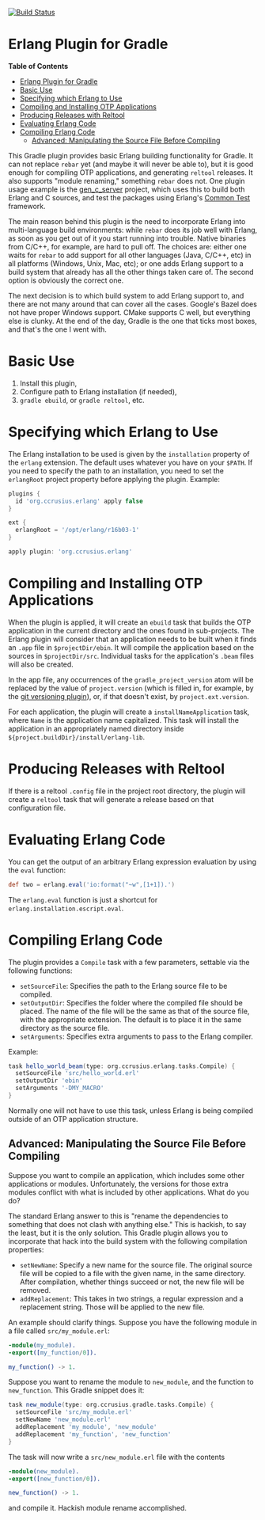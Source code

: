 [![Build Status](https://travis-ci.org/ccrusius/gradle-erlang-plugin.svg?branch=master)](https://travis-ci.org/ccrusius/gradle-erlang-plugin)

# Erlang Plugin for Gradle

<!-- markdown-toc start - Don't edit this section. Run M-x markdown-toc-generate-toc again -->
**Table of Contents**

- [Erlang Plugin for Gradle](#erlang-plugin-for-gradle)
- [Basic Use](#basic-use)
- [Specifying which Erlang to Use](#specifying-which-erlang-to-use)
- [Compiling and Installing OTP Applications](#compiling-and-installing-otp-applications)
- [Producing Releases with Reltool](#producing-releases-with-reltool)
- [Evaluating Erlang Code](#evaluating-erlang-code)
- [Compiling Erlang Code](#compiling-erlang-code)
    - [Advanced: Manipulating the Source File Before Compiling](#advanced-manipulating-the-source-file-before-compiling)

<!-- markdown-toc end -->

This Gradle plugin provides basic Erlang building functionality for
Gradle. It can not replace `rebar` yet (and maybe it will never be
able to), but it is good enough for compiling OTP applications, and
generating `reltool` releases. It also supports "module renaming,"
something `rebar` does not. One plugin usage example is the
[gen_c_server](https://github.com/ccrusius/gen_c_server) project,
which uses this to build both Erlang and C sources, and test the
packages using Erlang's
[Common Test](http://erlang.org/doc/man/ct.html) framework.

The main reason behind this plugin is the need to incorporate Erlang
into multi-language build environments: while `rebar` does its job
well with Erlang, as soon as you get out of it you start running into
trouble. Native binaries from C/C++, for example, are hard to pull
off. The choices are: either one waits for `rebar` to add support for
all other languages (Java, C/C++, etc) in all platforms (Windows,
Unix, Mac, etc); or one adds Erlang support to a build system that
already has all the other things taken care of. The second option is
obviously the correct one.

The next decision is to which build system to add Erlang support to,
and there are not many around that can cover all the cases. Google's
Bazel does not have proper Windows support. CMake supports C well,
but everything else is clunky. At the end of the day, Gradle is the
one that ticks most boxes, and that's the one I went with.

# Basic Use

1. Install this plugin,
2. Configure path to Erlang installation (if needed),
3. `gradle ebuild`, or `gradle reltool`, etc.

# Specifying which Erlang to Use

The Erlang installation to be used is given by the `installation`
property of the `erlang` extension. The default uses whatever you have
on your `$PATH`. If you need to specify the path to an installation,
you need to set the `erlangRoot` project property before applying the
plugin. Example:
```groovy
plugins {
  id 'org.ccrusius.erlang' apply false
}

ext {
  erlangRoot = '/opt/erlang/r16b03-1'
}

apply plugin: 'org.ccrusius.erlang'
```

# Compiling and Installing OTP Applications

When the plugin is applied, it will create an `ebuild` task that
builds the OTP application in the current directory and the ones found
in sub-projects. The Erlang plugin will consider that an application
needs to be built when it finds an `.app` file in
`$projectDir/ebin`. It will compile the application based on
the sources in `$projectDir/src`. Individual tasks for the application's `.beam`
files will also be created.

In the app file, any occurrences of the `gradle_project_version` atom will
be replaced by the value of `project.version`
(which is filled in, for example, by the
[git versioning plugin](https://plugins.gradle.org/plugin/com.zoltu.git-versioning)),
or, if that doesn't exist, by `project.ext.version`.

For each application, the plugin will create a
`installNameApplication` task, where `Name` is the application name
capitalized. This task will install the application in an
appropriately named directory inside
`${project.buildDir}/install/erlang-lib`.

# Producing Releases with Reltool

If there is a reltool `.config` file in the project root directory,
the plugin will create a `reltool` task that will generate a release
based on that configuration file.

# Evaluating Erlang Code

You can get the output of an arbitrary Erlang expression evaluation by
using the `eval` function:
```groovy
def two = erlang.eval('io:format("~w",[1+1]).')
```
The `erlang.eval` function is just a shortcut for
`erlang.installation.escript.eval`.

# Compiling Erlang Code

The plugin provides a `Compile` task with a few parameters, settable via
the following functions:

* `setSourceFile`: Specifies the path to the Erlang source file to be
  compiled.
* `setOutputDir`: Specifies the folder where the compiled file should
  be placed. The name of the file will be the same as that of the
  source file, with the appropriate extension. The default is to place
  it in the same directory as the source file.
* `setArguments`: Specifies extra arguments to pass to the Erlang
  compiler.

Example:
```groovy
task hello_world_beam(type: org.ccrusius.erlang.tasks.Compile) {
  setSourceFile 'src/hello_world.erl'
  setOutputDir 'ebin'
  setArguments '-DMY_MACRO'
}
```

Normally one will not have to use this task, unless Erlang is being
compiled outside of an OTP application structure.

## Advanced: Manipulating the Source File Before Compiling

Suppose you want to compile an application, which includes some other
applications or modules. Unfortunately, the versions for those extra
modules conflict with what is included by other applications. What do
you do?

The standard Erlang answer to this is "rename the dependencies to
something that does not clash with anything else." This is hackish, to
say the least, but it is the only solution. This Gradle plugin allows
you to incorporate that hack into the build system with the following
compilation properties:

* `setNewName`: Specify a new name for the source file. The original
  source file will be copied to a file with the given name, in the
  same directory. After compilation, whether things succeed or not,
  the new file will be removed.
* `addReplacement`: This takes in two strings, a regular expression
  and a replacement string. Those will be applied to the new file.

An example should clarify things. Suppose you have the following
module in a file called `src/my_module.erl`:
```erlang
-module(my_module).
-export([my_function/0]).

my_function() -> 1.
```
Suppose you want to rename the module to `new_module`, and the
function to `new_function`. This Gradle snippet does it:
```groovy
task new_module(type: org.ccrusius.gradle.tasks.Compile) {
  setSourceFile 'src/my_module.erl'
  setNewName 'new_module.erl'
  addReplacement 'my_module', 'new_module'
  addReplacement 'my_function', 'new_function'
}
```
The task will now write a `src/new_module.erl` file with the contents
```erlang
-module(new_module).
-export([new_function/0]).

new_function() -> 1.
```
and compile it. Hackish module rename accomplished.
